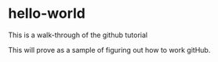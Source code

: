 # hello-world
This is a walk-through of the github tutorial

This will prove as a sample of figuring out how to work gitHub. 
